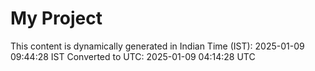 # My Project

This content is dynamically generated in Indian Time (IST): 2025-01-09 09:44:28 IST
Converted to UTC: 2025-01-09 04:14:28 UTC
